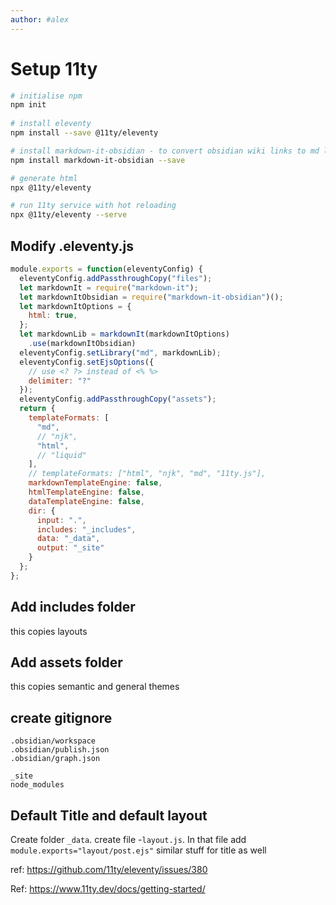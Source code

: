 ```yaml
---
author: #alex
---
```

# Setup 11ty


```bash
# initialise npm
npm init 
	
# install eleventy 
npm install --save @11ty/eleventy

# install markdown-it-obsidian - to convert obsidian wiki links to md links
npm install markdown-it-obsidian --save

# generate html
npx @11ty/eleventy

# run 11ty service with hot reloading
npx @11ty/eleventy --serve
```


## Modify .eleventy.js
```javascript
module.exports = function(eleventyConfig) {
  eleventyConfig.addPassthroughCopy("files");
  let markdownIt = require("markdown-it");
  let markdownItObsidian = require("markdown-it-obsidian")();
  let markdownItOptions = {
    html: true,
  };
  let markdownLib = markdownIt(markdownItOptions)
    .use(markdownItObsidian)
  eleventyConfig.setLibrary("md", markdownLib);
  eleventyConfig.setEjsOptions({
    // use <? ?> instead of <% %>
    delimiter: "?"
  });
  eleventyConfig.addPassthroughCopy("assets");
  return {
    templateFormats: [
      "md",
      // "njk",
      "html",
      // "liquid"
    ],
    // templateFormats: ["html", "njk", "md", "11ty.js"],
    markdownTemplateEngine: false,
    htmlTemplateEngine: false,
    dataTemplateEngine: false,
    dir: {
      input: ".",
      includes: "_includes",
      data: "_data",
      output: "_site"
    }
  };
};
```

## Add includes folder
this copies layouts
## Add assets folder
this copies semantic and general themes

## create gitignore
```
.obsidian/workspace
.obsidian/publish.json
.obsidian/graph.json

_site
node_modules
```

## Default Title and default layout
Create folder `_data`. create file -`layout.js`. In that file add `module.exports="layout/post.ejs"`
similar stuff for title as well

ref: https://github.com/11ty/eleventy/issues/380




Ref: https://www.11ty.dev/docs/getting-started/
